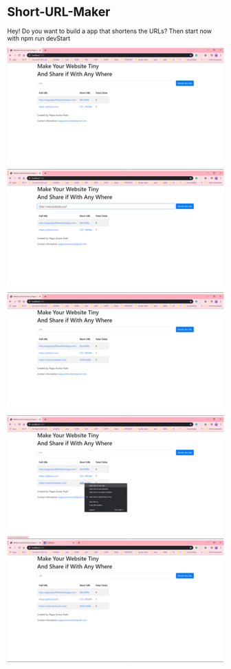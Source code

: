 # Short-URL-Maker

Hey! Do you want to build a app that shortens the URLs?
Then start now with npm run devStart


<img src="Screenshot (822).png">
<img src="Screenshot (823).png">
<img src="Screenshot (824).png">
<img src="Screenshot (825).png">
<img src="Screenshot (826).png">
